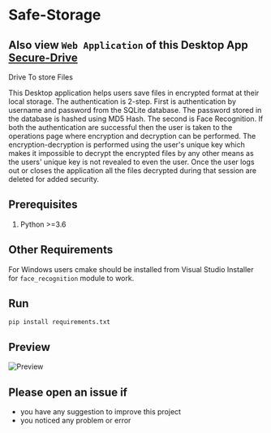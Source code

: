# Safe-Storage
## Also view  `Web Application` of this Desktop App [Secure-Drive](https://github.com/omrawal/Secure-Drive)
Drive To store Files

This Desktop application helps users save files in encrypted format at their local storage. The authentication is 2-step. First is authentication by username and password from the SQLite database. The password stored in the database is hashed using MD5 Hash. The second is Face Recognition. If both the authentication are successful then the user is taken to the operations page where encryption and decryption can be performed. The encryption-decryption is performed using the user's unique key which makes it impossible to decrypt the encrypted files by any other means as the users' unique key is not revealed to even the user. Once the user logs out or closes the application all the files decrypted during that session are deleted for added security.



## Prerequisites
1. Python >=3.6

## Other Requirements
For Windows users cmake should be installed from Visual Studio Installer for `face_recognition` module to work.

## Run
`pip install requirements.txt`



## Preview
![Preview](Assets/Safe_storage_for_gif.gif)

## Please open an issue if
* you have any suggestion to improve this project
* you noticed any problem or error

